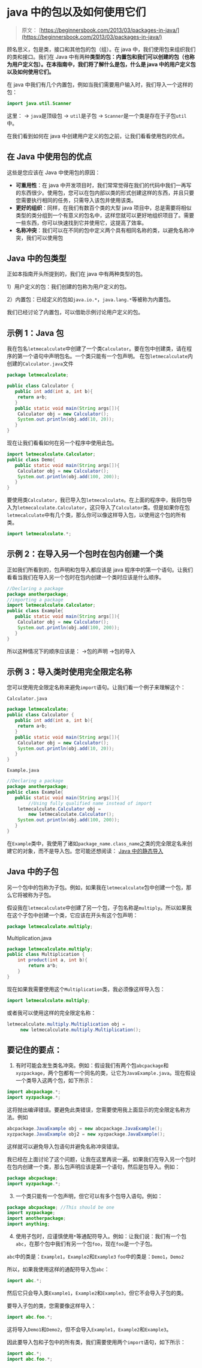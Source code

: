 # java 中的包以及如何使用它们

> 原文： [https://beginnersbook.com/2013/03/packages-in-java/](https://beginnersbook.com/2013/03/packages-in-java/)

顾名思义，包是类，接口和其他包的包（组）。在 java 中，我们使用包来组织我们的类和接口。我们在 Java 中有两种**类型的包：内置包和我们可以创建的包（也称为用户定义包）。在本指南中，我们将了解什么是包，什么是 java 中的用户定义包以及如何使用它们。**

在 java 中我们有几个内置包，例如当我们需要用户输入时，我们导入一个这样的包：

```java
import java.util.Scanner
```

这里：
→ `java`是顶级包
→ `util`是子包
→ `Scanner`是一个类是存在于子包`util`中。

在我们看到如何在 java 中创建用户定义的包之前，让我们看看使用包的优点。

## 在 Java 中使用包的优点

这些是您应该在 Java 中使用包的原因：

*   **可重用性**：在 java 中开发项目时，我们常常觉得在我们的代码中我们一再写的东西很少。使用包，您可以在包内部以类的形式创建这样的东西，并且只要您需要执行相同的任务，只需导入该包并使用该类。
*   **更好的组织**：同样，在我们有数百个类的大型 java 项目中，总是需要将相似类型的类分组到一个有意义的包名中，这样您就可以更好地组织项目了。需要一些东西，你可以快速找到它并使用它，这提高了效率。
*   **名称冲突**：我们可以在不同的包中定义两个具有相同名称的类，以避免名称冲突，我们可以使用包

## Java 中的包类型

正如本指南开头所提到的，我们在 java 中有两种类型的包。

1）用户定义的包：我们创建的包称为用户定义的包。

2）内置包：已经定义的包如`java.io.*`，`java.lang.*`等被称为内置包。

我们已经讨论了内置包，可以借助示例讨论用户定义的包。

## 示例 1：Java 包

我在包名`letmecalculate`中创建了一个类`Calculator`。要在包中创建类，请在程序的第一个语句中声明包名。一个类只能有一个包声明。
在包`letmecalculate`内创建的`Calculator.java`文件

```java
package letmecalculate;

public class Calculator {
   public int add(int a, int b){
	return a+b;
   }
   public static void main(String args[]){
	Calculator obj = new Calculator();
	System.out.println(obj.add(10, 20));
   }
}

```

现在让我们看看如何在另一个程序中使用此包。

```java
import letmecalculate.Calculator;
public class Demo{
   public static void main(String args[]){
	Calculator obj = new Calculator();
	System.out.println(obj.add(100, 200));
   }
}
```

要使用类`Calculator`，我已导入包`letmecalculate`。在上面的程序中，我将包导入为`letmecalculate.Calculator`，这只导入了`Calculator`类。但是如果你在包`letmecalculate`中有几个类，那么你可以像这样导入包，以使用这个包的所有类。

```java
import letmecalculate.*;
```

## 示例 2：在导入另一个包时在包内创建一个类

正如我们所看到的，包声明和包导入都应该是 java 程序中的第一个语句。让我们看看当我们在导入另一个包时在包内创建一个类时应该是什么顺序。

```java
//Declaring a package
package anotherpackage;
//importing a package
import letmecalculate.Calculator;
public class Example{
   public static void main(String args[]){
	Calculator obj = new Calculator();
	System.out.println(obj.add(100, 200));
   }
}
```

所以这种情况下的顺序应该是：
→包的声明
→包的导入

## 示例 3：导入类时使用完全限定名称

您可以使用完全限定名称来避免`import`语句。让我们看一个例子来理解这个：

`Calculator.java`

```java
package letmecalculate;
public class Calculator {
   public int add(int a, int b){
	return a+b;
   }
   public static void main(String args[]){
	Calculator obj = new Calculator();
	System.out.println(obj.add(10, 20));
   }
}
```

`Example.java`

```java
//Declaring a package
package anotherpackage;
public class Example{
   public static void main(String args[]){
        //Using fully qualified name instead of import
	letmecalculate.Calculator obj = 
		new letmecalculate.Calculator();
	System.out.println(obj.add(100, 200));
   }
}
```

在`Example`类中，我使用了诸如`package_name.class_name`之类的完全限定名来创建它的对象，而不是导入包。您可能还想阅读： [Java 中的静态导入](https://beginnersbook.com/2013/05/java-static-import/)

## Java 中的子包

另一个包中的包称为子包。例如，如果我在`letmecalculate`包中创建一个包，那么它将被称为子包。

假设我在`letmecalculate`中创建了另一个包，子包名称是`multiply`。所以如果我在这个子包中创建一个类，它应该在开头有这个包声明：

```java
package letmecalculate.multiply;
```

Multiplication.java

```java
package letmecalculate.multiply;
public class Multiplication {
	int product(int a, int b){
		return a*b;
	}
}
```

现在如果我需要使用这个`Multiplication`类，我必须像这样导入包：

```java
import letmecalculate.multiply;
```

或者我可以使用这样的完全限定名称：

```java
letmecalculate.multiply.Multiplication obj = 
     new letmecalculate.multiply.Multiplication();

```

## 要记住的要点：

1.  有时可能会发生类名冲突。例如：假设我们有两个包`abcpackage`和`xyzpackage`，两个包都有一个同名的类，让它为`JavaExample.java`。现在假设一个类导入这两个包，如下所示：

```java
import abcpackage.*;
import xyzpackage.*;
```

这将抛出编译错误。要避免此类错误，您需要使用我上面显示的完全限定名称方法。例如

```java
abcpackage.JavaExample obj = new abcpackage.JavaExample();
xyzpackage.JavaExample obj2 = new xyzpackage.JavaExample();
```

这样就可以避免导入包语句并避免名称冲突错误。

我已经在上面讨论了这个问题，让我在这里再说一遍。如果我们在导入另一个包时在包内创建一个类，那么包声明应该是第一个语句，然后是包导入。例如：

```java
package abcpackage;
import xyzpackage.*;
```

3.  一个类只能有一个包声明，但它可以有多个包导入语句。例如：

```java
package abcpackage; //This should be one
import xyzpackage;
import anotherpackage;
import anything;
```

4.  使用子包时，应谨慎使用`*`等通配符导入。例如：让我们说：我们有一个包`abc`，在那个包中我们有另一个包`foo`，现在`foo`是一个子包。

`abc`中的类是：`Example1`，`Example2`和`Example3`
`foo`中的类是：`Demo1`，`Demo2`

所以，如果我使用这样的通配符导入包`abc`：

```java
import abc.*;
```

然后它只会导入类`Example1`，`Example2`和`Example3`，但它不会导入子包的类。

要导入子包的类，您需要像这样导入：

```java
import abc.foo.*;
```

这将导入`Demo1`和`Demo2`，但不会导入`Example1`，`Example2`和`Example3`。

因此要导入包和子包中的所有类，我们需要使用两个`import`语句，如下所示：

```java
import abc.*;
import abc.foo.*;
```